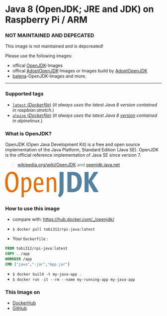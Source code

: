 # Java 8 (OpenJDK; JRE and JDK) on Raspberry Pi / ARM

### NOT MAINTAINED AND DEPECATED

This image is not maintained and is depcreated!  
  
Please use the following images:

* offical [OpenJDK](https://hub.docker.com/_/openjdk)-Images
* offical [AdoptOpenJDK](https://hub.docker.com/_/adoptopenjdk)-Images or Images build by [AdoptOpenJDK](https://hub.docker.com/u/adoptopenjdk)
* [balena](https://www.balena.io/docs/reference/base-images/base-images-ref/)-OpenJDK-Images and more.

---

### Supported tags
-	[`latest` (*Dockerfile*)](https://github.com/Tob1asDocker/rpi-java/blob/master/debian/Dockerfile) (*It always uses the latest Java 8 version contained in raspbian:stretch.*)
-	[`alpine` (*Dockerfile*)](https://github.com/Tob1asDocker/rpi-java/blob/master/alpine/Dockerfile) (*It always uses the latest Java 8 [version](https://pkgs.alpinelinux.org/package/v3.9/community/armhf/openjdk8) contained in alpinelinux.*)

### What is OpenJDK?
OpenJDK (Open Java Development Kit) is a free and open source implementation of the Java Platform, Standard Edition (Java SE). OpenJDK is the official reference implementation of Java SE since version 7.
> [wikipedia.org/wiki/OpenJDK](http://en.wikipedia.org/wiki/OpenJDK) and [openjdk.java.net](http://openjdk.java.net/)

![logo](https://raw.githubusercontent.com/docker-library/docs/master/openjdk/logo.png)

### How to use this image

* compare with: https://hub.docker.com/_/openjdk/

* ``` $ docker pull tobi312/rpi-java:latest ```
* Your ``` Dockerfile ``` :
```Dockerfile
FROM tobi312/rpi-java:latest
COPY . /app
WORKDIR /app
CMD ["java","-jar","App.jar"]
```
* ``` $ docker build -t my-java-app . ```
* ``` $ docker run -it --rm --name my-running-app my-java-app ```

### This Image on
* [DockerHub](https://hub.docker.com/r/tobi312/rpi-java)
* [GitHub](https://github.com/Tob1asDocker/rpi-java)
